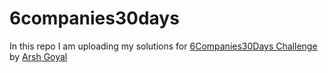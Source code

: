 # 6companies30days

In this repo I am uploading my solutions for [6Companies30Days Challenge](https://www.youtube.com/watch?v=QUnaBYKQkZU) by [Arsh Goyal](https://www.linkedin.com/in/arshgoyal/)
